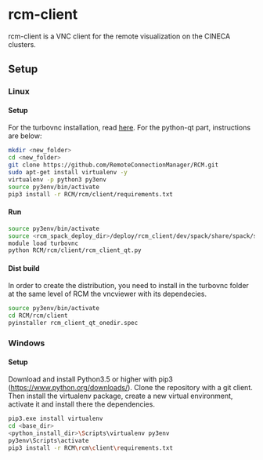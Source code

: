 # rcm-client
rcm-client is a VNC client for the remote visualization on the CINECA clusters.

## Setup

### Linux 

#### Setup

For the turbovnc installation, read [here](https://github.com/RemoteConnectionManager/RCM_spack_deploy/tree/dev/recipes/hosts/ws_mint).
For the python-qt part, instructions are below:

```sh
mkdir <new_folder>
cd <new_folder>
git clone https://github.com/RemoteConnectionManager/RCM.git
sudo apt-get install virtualenv -y
virtualenv -p python3 py3env
source py3env/bin/activate
pip3 install -r RCM/rcm/client/requirements.txt
```

#### Run
```sh
source py3env/bin/activate
source <rcm_spack_deploy_dir>/deploy/rcm_client/dev/spack/share/spack/setup-env.sh
module load turbovnc
python RCM/rcm/client/rcm_client_qt.py
```

#### Dist build
In order to create the distribution, you need to install in the turbovnc folder at the same level of RCM
the vncviewer with its dependecies.

```sh
source py3env/bin/activate
cd RCM/rcm/client
pyinstaller rcm_client_qt_onedir.spec
```

### Windows

#### Setup

Download and install Python3.5 or higher with pip3 (https://www.python.org/downloads/).
Clone the repository with a git client. Then install the virtualenv package,
create a new virtual environment, activate it and install there the dependencies. 

```sh
pip3.exe install virtualenv
cd <base_dir>
<python_install_dir>\Scripts\virtualenv py3env
py3env\Scripts\activate
pip3 install -r RCM\rcm\client\requirements.txt
```
